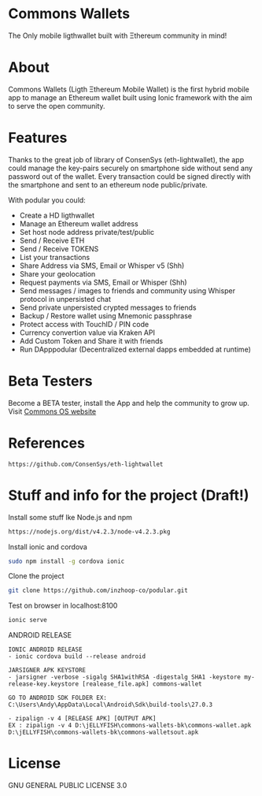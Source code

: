 # Commons Wallets 
The Only mobile ligthwallet built with Ξthereum community in mind!

# About
Commons Wallets (Ligth Ξthereum Mobile Wallet) is the first hybrid mobile app to manage an Ethereum wallet built using Ionic framework with the aim to serve the open community.

# Features
Thanks to the great job of library of ConsenSys (eth-lightwallet), the app could manage the key-pairs securely on smartphone side without send any password out of the wallet.
Every transaction could be signed directly with the smartphone and sent to an ethereum node public/private.

With podular you could:

- Create a HD ligthwallet 
- Manage an Ethereum wallet address
- Set host node address private/test/public
- Send / Receive ETH
- Send / Receive TOKENS
- List your transactions
- Share Address via SMS, Email or Whisper v5 (Shh)
- Share your geolocation
- Request payments via SMS, Email or Whisper (Shh)
- Send messages / images to friends and community using Whisper protocol in unpersisted chat
- Send private unpersisted crypted messages to friends
- Backup / Restore wallet using Mnemonic passphrase
- Protect access with TouchID / PIN code
- Currency convertion value via Kraken API
- Add Custom Token and Share it with friends
- Run DApppodular (Decentralized external dapps embedded at runtime)

# Beta Testers
Become a BETA tester, install the App and help the community to grow up.
Visit <a href="http://www.commonsos.com">Commons OS website</a>


# References
```
https://github.com/ConsenSys/eth-lightwallet
```

# Stuff and info for the project (Draft!)

Install some stuff lke Node.js and npm  
```bash
https://nodejs.org/dist/v4.2.3/node-v4.2.3.pkg
```

Install ionic and cordova
```bash
sudo npm install -g cordova ionic
```

Clone the project
```bash
git clone https://github.com/inzhoop-co/podular.git
```

Test on browser in localhost:8100
```bash
ionic serve
```

ANDROID RELEASE
```
IONIC ANDROID RELEASE
- ionic cordova build --release android

JARSIGNER APK KEYSTORE
- jarsigner -verbose -sigalg SHA1withRSA -digestalg SHA1 -keystore my-release-key.keystore [realease_file.apk] commons-wallet

GO TO ANDROID SDK FOLDER EX: C:\Users\Andy\AppData\Local\Android\Sdk\build-tools\27.0.3

- zipalign -v 4 [RELEASE APK] [OUTPUT APK]
EX : zipalign -v 4 D:\jELLYFISH\commons-wallets-bk\commons-wallet.apk D:\jELLYFISH\commons-wallets-bk\commons-walletsout.apk

```
# License
 GNU GENERAL PUBLIC LICENSE 3.0
